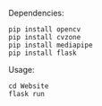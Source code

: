 Dependencies:
```
pip install opencv
pip install cvzone 
pip install mediapipe
pip install flask
```

Usage: 
```
cd Website 
flask run
```